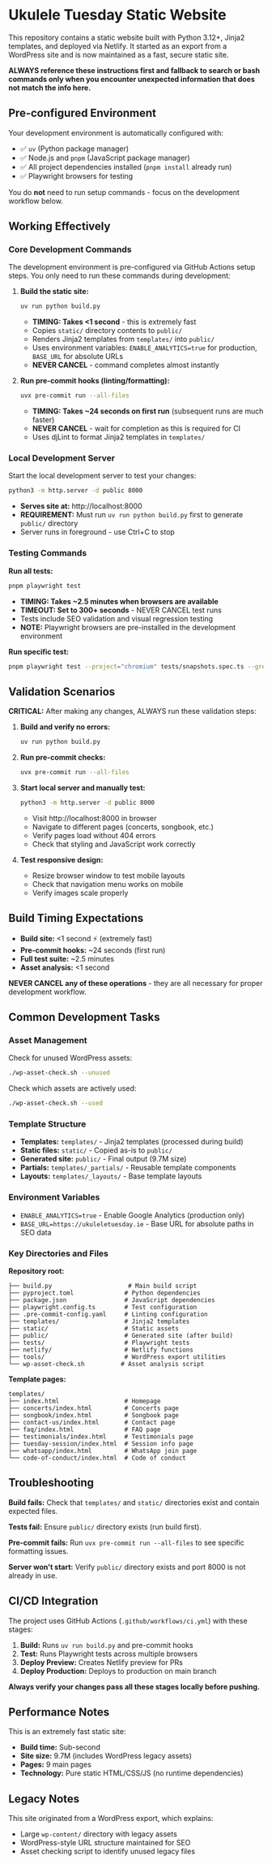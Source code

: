 # Ukulele Tuesday Static Website

This repository contains a static website built with Python 3.12+, Jinja2 templates, and deployed via Netlify. It started as an export from a WordPress site and is now maintained as a fast, secure static site.

**ALWAYS reference these instructions first and fallback to search or bash commands only when you encounter unexpected information that does not match the info here.**

## Pre-configured Environment

Your development environment is automatically configured with:
- ✅ `uv` (Python package manager) 
- ✅ Node.js and `pnpm` (JavaScript package manager)
- ✅ All project dependencies installed (`pnpm install` already run)
- ✅ Playwright browsers for testing

You do **not** need to run setup commands - focus on the development workflow below.

## Working Effectively

### Core Development Commands
The development environment is pre-configured via GitHub Actions setup steps. You only need to run these commands during development:

1. **Build the static site:**
   ```bash
   uv run python build.py
   ```
   - **TIMING: Takes <1 second** - this is extremely fast
   - Copies `static/` directory contents to `public/`
   - Renders Jinja2 templates from `templates/` into `public/`
   - Uses environment variables: `ENABLE_ANALYTICS=true` for production, `BASE_URL` for absolute URLs
   - **NEVER CANCEL** - command completes almost instantly

2. **Run pre-commit hooks (linting/formatting):**
   ```bash
   uvx pre-commit run --all-files
   ```
   - **TIMING: Takes ~24 seconds on first run** (subsequent runs are much faster)
   - **NEVER CANCEL** - wait for completion as this is required for CI
   - Uses djLint to format Jinja2 templates in `templates/`

### Local Development Server
Start the local development server to test your changes:

```bash
python3 -m http.server -d public 8000
```
- **Serves site at:** http://localhost:8000
- **REQUIREMENT:** Must run `uv run python build.py` first to generate `public/` directory
- Server runs in foreground - use Ctrl+C to stop

### Testing Commands

**Run all tests:**
```bash
pnpm playwright test
```
- **TIMING: Takes ~2.5 minutes when browsers are available**
- **TIMEOUT: Set to 300+ seconds** - NEVER CANCEL test runs
- Tests include SEO validation and visual regression testing
- **NOTE:** Playwright browsers are pre-installed in the development environment

**Run specific test:**
```bash
pnpm playwright test --project="chromium" tests/snapshots.spec.ts --grep="visual regression for index.html"
```

## Validation Scenarios

**CRITICAL:** After making any changes, ALWAYS run these validation steps:

1. **Build and verify no errors:**
   ```bash
   uv run python build.py
   ```

2. **Run pre-commit checks:**
   ```bash
   uvx pre-commit run --all-files
   ```

3. **Start local server and manually test:**
   ```bash
   python3 -m http.server -d public 8000
   ```
   - Visit http://localhost:8000 in browser
   - Navigate to different pages (concerts, songbook, etc.)
   - Verify pages load without 404 errors
   - Check that styling and JavaScript work correctly

4. **Test responsive design:**
   - Resize browser window to test mobile layouts
   - Check that navigation menu works on mobile
   - Verify images scale properly

## Build Timing Expectations

- **Build site:** <1 second ⚡ (extremely fast)
- **Pre-commit hooks:** ~24 seconds (first run)
- **Full test suite:** ~2.5 minutes
- **Asset analysis:** <1 second

**NEVER CANCEL any of these operations** - they are all necessary for proper development workflow.

## Common Development Tasks

### Asset Management
Check for unused WordPress assets:
```bash
./wp-asset-check.sh --unused
```

Check which assets are actively used:
```bash
./wp-asset-check.sh --used
```

### Template Structure
- **Templates:** `templates/` - Jinja2 templates (processed during build)
- **Static files:** `static/` - Copied as-is to `public/`
- **Generated site:** `public/` - Final output (9.7M size)
- **Partials:** `templates/_partials/` - Reusable template components
- **Layouts:** `templates/_layouts/` - Base template layouts

### Environment Variables
- `ENABLE_ANALYTICS=true` - Enable Google Analytics (production only)
- `BASE_URL=https://ukuleletuesday.ie` - Base URL for absolute paths in SEO data

### Key Directories and Files

**Repository root:**
```
├── build.py                     # Main build script
├── pyproject.toml              # Python dependencies
├── package.json                # JavaScript dependencies  
├── playwright.config.ts        # Test configuration
├── .pre-commit-config.yaml     # Linting configuration
├── templates/                  # Jinja2 templates
├── static/                     # Static assets
├── public/                     # Generated site (after build)
├── tests/                      # Playwright tests
├── netlify/                    # Netlify functions
├── tools/                      # WordPress export utilities
└── wp-asset-check.sh          # Asset analysis script
```

**Template pages:**
```
templates/
├── index.html                  # Homepage
├── concerts/index.html         # Concerts page
├── songbook/index.html         # Songbook page
├── contact-us/index.html       # Contact page
├── faq/index.html              # FAQ page
├── testimonials/index.html     # Testimonials page
├── tuesday-session/index.html  # Session info page
├── whatsapp/index.html         # WhatsApp join page
└── code-of-conduct/index.html  # Code of conduct
```

## Troubleshooting

**Build fails:** Check that `templates/` and `static/` directories exist and contain expected files.

**Tests fail:** Ensure `public/` directory exists (run build first).

**Pre-commit fails:** Run `uvx pre-commit run --all-files` to see specific formatting issues.

**Server won't start:** Verify `public/` directory exists and port 8000 is not already in use.

## CI/CD Integration

The project uses GitHub Actions (`.github/workflows/ci.yml`) with these stages:
1. **Build:** Runs `uv run build.py` and pre-commit hooks
2. **Test:** Runs Playwright tests across multiple browsers
3. **Deploy Preview:** Creates Netlify preview for PRs
4. **Deploy Production:** Deploys to production on main branch

**Always verify your changes pass all these stages locally before pushing.**

## Performance Notes

This is an extremely fast static site:
- **Build time:** Sub-second
- **Site size:** 9.7M (includes WordPress legacy assets)
- **Pages:** 9 main pages
- **Technology:** Pure static HTML/CSS/JS (no runtime dependencies)

## Legacy Notes

This site originated from a WordPress export, which explains:
- Large `wp-content/` directory with legacy assets
- WordPress-style URL structure maintained for SEO
- Asset checking script to identify unused legacy files